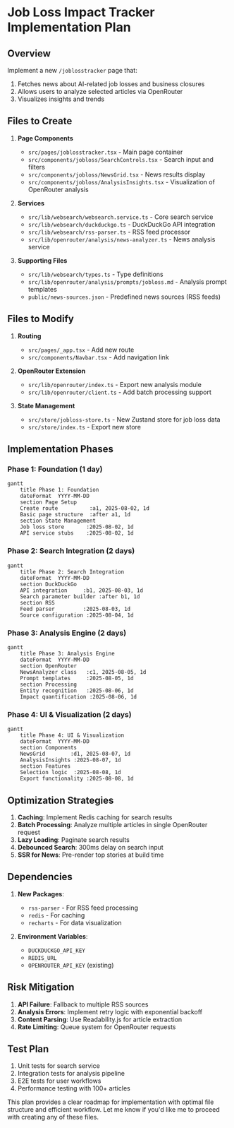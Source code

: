 # Job Loss Impact Tracker Implementation Plan

## Overview
Implement a new `/joblosstracker` page that:
1. Fetches news about AI-related job losses and business closures
2. Allows users to analyze selected articles via OpenRouter
3. Visualizes insights and trends

## Files to Create
1. **Page Components**
   - `src/pages/joblosstracker.tsx` - Main page container
   - `src/components/jobloss/SearchControls.tsx` - Search input and filters
   - `src/components/jobloss/NewsGrid.tsx` - News results display
   - `src/components/jobloss/AnalysisInsights.tsx` - Visualization of OpenRouter analysis

2. **Services**
   - `src/lib/websearch/websearch.service.ts` - Core search service
   - `src/lib/websearch/duckduckgo.ts` - DuckDuckGo API integration
   - `src/lib/websearch/rss-parser.ts` - RSS feed processor
   - `src/lib/openrouter/analysis/news-analyzer.ts` - News analysis service

3. **Supporting Files**
   - `src/lib/websearch/types.ts` - Type definitions
   - `src/lib/openrouter/analysis/prompts/jobloss.md` - Analysis prompt templates
   - `public/news-sources.json` - Predefined news sources (RSS feeds)

## Files to Modify
1. **Routing**
   - `src/pages/_app.tsx` - Add new route
   - `src/components/Navbar.tsx` - Add navigation link

2. **OpenRouter Extension**
   - `src/lib/openrouter/index.ts` - Export new analysis module
   - `src/lib/openrouter/client.ts` - Add batch processing support

3. **State Management**
   - `src/store/jobloss-store.ts` - New Zustand store for job loss data
   - `src/store/index.ts` - Export new store

## Implementation Phases

### Phase 1: Foundation (1 day)
```mermaid
gantt
    title Phase 1: Foundation
    dateFormat  YYYY-MM-DD
    section Page Setup
    Create route          :a1, 2025-08-02, 1d
    Basic page structure  :after a1, 1d
    section State Management
    Job loss store       :2025-08-02, 1d
    API service stubs    :2025-08-02, 1d
```

### Phase 2: Search Integration (2 days)
```mermaid
gantt
    title Phase 2: Search Integration
    dateFormat  YYYY-MM-DD
    section DuckDuckGo
    API integration     :b1, 2025-08-03, 1d
    Search parameter builder :after b1, 1d
    section RSS
    Feed parser         :2025-08-03, 1d
    Source configuration :2025-08-04, 1d
```

### Phase 3: Analysis Engine (2 days)
```mermaid
gantt
    title Phase 3: Analysis Engine
    dateFormat  YYYY-MM-DD
    section OpenRouter
    NewsAnalyzer class   :c1, 2025-08-05, 1d
    Prompt templates     :2025-08-05, 1d
    section Processing
    Entity recognition   :2025-08-06, 1d
    Impact quantification :2025-08-06, 1d
```

### Phase 4: UI & Visualization (2 days)
```mermaid
gantt
    title Phase 4: UI & Visualization
    dateFormat  YYYY-MM-DD
    section Components
    NewsGrid        :d1, 2025-08-07, 1d
    AnalysisInsights :2025-08-07, 1d
    section Features
    Selection logic  :2025-08-08, 1d
    Export functionality :2025-08-08, 1d
```

## Optimization Strategies
1. **Caching**: Implement Redis caching for search results
2. **Batch Processing**: Analyze multiple articles in single OpenRouter request
3. **Lazy Loading**: Paginate search results
4. **Debounced Search**: 300ms delay on search input
5. **SSR for News**: Pre-render top stories at build time

## Dependencies
1. **New Packages**:
   - `rss-parser` - For RSS feed processing
   - `redis` - For caching
   - `recharts` - For data visualization

2. **Environment Variables**:
   - `DUCKDUCKGO_API_KEY`
   - `REDIS_URL`
   - `OPENROUTER_API_KEY` (existing)

## Risk Mitigation
1. **API Failure**: Fallback to multiple RSS sources
2. **Analysis Errors**: Implement retry logic with exponential backoff
3. **Content Parsing**: Use Readability.js for article extraction
4. **Rate Limiting**: Queue system for OpenRouter requests

## Test Plan
1. Unit tests for search service
2. Integration tests for analysis pipeline
3. E2E tests for user workflows
4. Performance testing with 100+ articles

This plan provides a clear roadmap for implementation with optimal file structure and efficient workflow. Let me know if you'd like me to proceed with creating any of these files.

